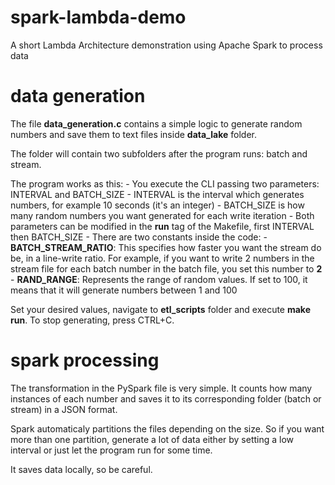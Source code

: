 # spark-lambda-demo
A short Lambda Architecture demonstration using Apache Spark to process data

# data generation
The file **data_generation.c** contains a simple logic to generate random numbers and save them to text files inside **data_lake** folder.

The folder will contain two subfolders after the program runs: batch and stream.

The program works as this:
    - You execute the CLI passing two parameters: INTERVAL and BATCH_SIZE
    - INTERVAL is the interval which generates numbers, for example 10 seconds (it's an integer)
    - BATCH_SIZE is how many random numbers you want generated for each write iteration
    - Both parameters can be modified in the **run** tag of the Makefile, first INTERVAL then BATCH_SIZE
    - There are two constants inside the code:
        - **BATCH_STREAM_RATIO**: This specifies how faster you want the stream do be, in a line-write ratio. For example,
        if you want to write 2 numbers in the stream file for each batch number in the batch file, you set this number to **2**
        - **RAND_RANGE**: Represents the range of random values. If set to 100, it means that it will generate numbers between 1 and 100

Set your desired values, navigate to **etl_scripts** folder and execute **make run**. To stop generating, press CTRL+C.

# spark processing
The transformation in the PySpark file is very simple. It counts how many instances of each number and saves it to its corresponding folder (batch or stream) in a JSON format.

Spark automaticaly partitions the files depending on the size. So if you want more than one partition, generate a lot of data either by setting a low interval or just let the program run for some time.

It saves data locally, so be careful.
